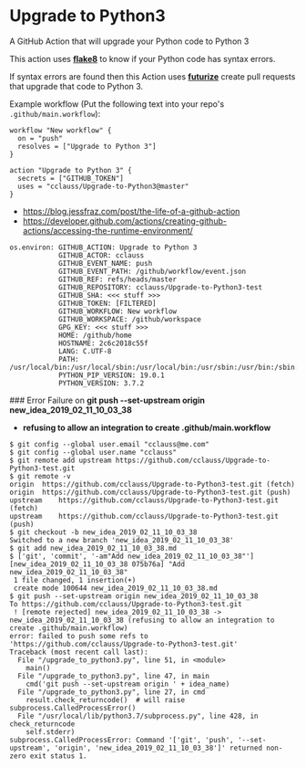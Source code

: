 # Upgrade to Python3
A GitHub Action that will upgrade your Python code to Python 3

This action uses [__flake8__](http://flake8.pycqa.org) to know if your Python code has syntax errors.

If syntax errors are found then this Action uses [__futurize__](http://python-future.org/futurize_cheatsheet.html) create pull requests that upgrade that code to Python 3.

Example workflow (Put the following text into your repo's `.github/main.workflow`):
```
workflow "New workflow" {
  on = "push"
  resolves = ["Upgrade to Python 3"]
}

action "Upgrade to Python 3" {
  secrets = ["GITHUB_TOKEN"]
  uses = "cclauss/Upgrade-to-Python3@master"
}
```
* https://blog.jessfraz.com/post/the-life-of-a-github-action
* https://developer.github.com/actions/creating-github-actions/accessing-the-runtime-environment/
```
os.environ: GITHUB_ACTION: Upgrade to Python 3
            GITHUB_ACTOR: cclauss
            GITHUB_EVENT_NAME: push
            GITHUB_EVENT_PATH: /github/workflow/event.json
            GITHUB_REF: refs/heads/master
            GITHUB_REPOSITORY: cclauss/Upgrade-to-Python3-test
            GITHUB_SHA: <<< stuff >>>
            GITHUB_TOKEN: [FILTERED]
            GITHUB_WORKFLOW: New workflow
            GITHUB_WORKSPACE: /github/workspace
            GPG_KEY: <<< stuff >>>
            HOME: /github/home
            HOSTNAME: 2c6c2018c55f
            LANG: C.UTF-8
            PATH: /usr/local/bin:/usr/local/sbin:/usr/local/bin:/usr/sbin:/usr/bin:/sbin:/bin
            PYTHON_PIP_VERSION: 19.0.1
            PYTHON_VERSION: 3.7.2
```

### Error
Failure on __git push --set-upstream origin new_idea_2019_02_11_10_03_38__
* __refusing to allow an integration to create .github/main.workflow__
```
$ git config --global user.email "cclauss@me.com"
$ git config --global user.name "cclauss"
$ git remote add upstream https://github.com/cclauss/Upgrade-to-Python3-test.git
$ git remote -v
origin	https://github.com/cclauss/Upgrade-to-Python3-test.git (fetch)
origin	https://github.com/cclauss/Upgrade-to-Python3-test.git (push)
upstream	https://github.com/cclauss/Upgrade-to-Python3-test.git (fetch)
upstream	https://github.com/cclauss/Upgrade-to-Python3-test.git (push)
$ git checkout -b new_idea_2019_02_11_10_03_38
Switched to a new branch 'new_idea_2019_02_11_10_03_38'
$ git add new_idea_2019_02_11_10_03_38.md
$ ['git', 'commit', '-am"Add new_idea_2019_02_11_10_03_38"']
[new_idea_2019_02_11_10_03_38 075b76a] "Add new_idea_2019_02_11_10_03_38"
 1 file changed, 1 insertion(+)
 create mode 100644 new_idea_2019_02_11_10_03_38.md
$ git push --set-upstream origin new_idea_2019_02_11_10_03_38
To https://github.com/cclauss/Upgrade-to-Python3-test.git
 ! [remote rejected] new_idea_2019_02_11_10_03_38 -> new_idea_2019_02_11_10_03_38 (refusing to allow an integration to create .github/main.workflow)
error: failed to push some refs to 'https://github.com/cclauss/Upgrade-to-Python3-test.git'
Traceback (most recent call last):
  File "/upgrade_to_python3.py", line 51, in <module>
    main()
  File "/upgrade_to_python3.py", line 47, in main
    cmd('git push --set-upstream origin ' + idea_name)
  File "/upgrade_to_python3.py", line 27, in cmd
    result.check_returncode()  # will raise subprocess.CalledProcessError()
  File "/usr/local/lib/python3.7/subprocess.py", line 428, in check_returncode
    self.stderr)
subprocess.CalledProcessError: Command '['git', 'push', '--set-upstream', 'origin', 'new_idea_2019_02_11_10_03_38']' returned non-zero exit status 1.

```
